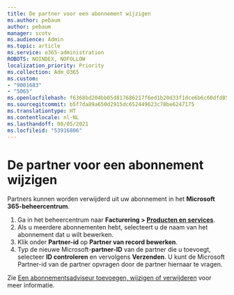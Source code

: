 ```yaml
---
title: De partner voor een abonnement wijzigen
ms.author: pebaum
author: pebaum
manager: scotv
ms.audience: Admin
ms.topic: article
ms.service: o365-administration
ROBOTS: NOINDEX, NOFOLLOW
localization_priority: Priority
ms.collection: Adm_O365
ms.custom:
- "9001683"
- "5065"
ms.openlocfilehash: f6368bd204bb05d817686217f6ed1b20d33f1dce6b6c60dfd85f1c962e5df65d
ms.sourcegitcommit: b5f7da89a650d2915dc652449623c78be6247175
ms.translationtype: HT
ms.contentlocale: nl-NL
ms.lasthandoff: 08/05/2021
ms.locfileid: "53916806"
---
```

# <a name="change-the-partner-for-a-subscription"></a>De partner voor een abonnement wijzigen

Partners kunnen worden verwijderd uit uw abonnement in het **Microsoft 365-beheercentrum**.

1. Ga in het beheercentrum naar **Facturering > [Producten en services](https://go.microsoft.com/fwlink/p/?linkid=842054)**. 
2. Als u meerdere abonnementen hebt, selecteert u de naam van het abonnement dat u wilt bewerken. 
3. Klik onder **Partner-id** op **Partner van record bewerken**.
4. Typ de nieuwe Microsoft-**partner-ID** van de partner die u toevoegt, selecteer **ID controleren** en vervolgens **Verzenden**. U kunt de Microsoft Partner-id van de partner opvragen door de partner hiernaar te vragen.

Zie [Een abonnementsadviseur toevoegen, wijzigen of verwijderen](https://docs.microsoft.com/microsoft-365/admin/misc/add-partner) voor meer informatie. 
